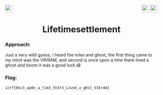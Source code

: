 <div>
   <a href="https://indy.ctf.eng.run/challenge/8"><img src="https://img.shields.io/badge/Noice UART%20--%202-Click%20to%20Solve-green[700]" height="25"></a>
  <img src="https://img.shields.io/badge/Points%3A-75-red" align="right" height="25">
  <img src="https://img.shields.io/badge/Category%3A%20-Hardware-orange" align="right" height="25">

</div>

<div align="center">
<h1>Lifetimesettlement</h1>
</div>

### Approach:

Just a very wild guess, i heard the rolex and ghost, the first thing came to my mind was the VIKRAM, and second is once upon a time there lived a ghost and boom it was a good luck.😅
### Flag: 

```ictf{0nc3_ap0n_a_t1m3_th3r3_L1ved_a_g0st_V1kr4m}```